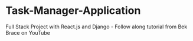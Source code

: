 # Task-Manager-Application
Full Stack Project with React.js and Django - Follow along tutorial from Bek Brace on YouTube
